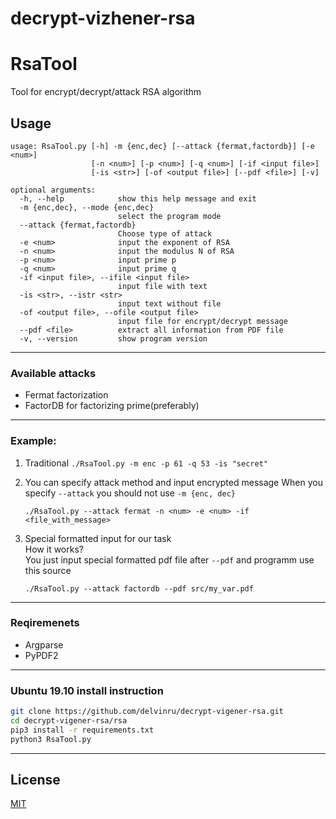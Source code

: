 # decrypt-vizhener-rsa

# RsaTool

Tool for encrypt/decrypt/attack RSA algorithm

## Usage
```
usage: RsaTool.py [-h] -m {enc,dec} [--attack {fermat,factordb}] [-e <num>]
                  [-n <num>] [-p <num>] [-q <num>] [-if <input file>]
                  [-is <str>] [-of <output file>] [--pdf <file>] [-v]

optional arguments:
  -h, --help            show this help message and exit
  -m {enc,dec}, --mode {enc,dec}
                        select the program mode
  --attack {fermat,factordb}
                        Choose type of attack
  -e <num>              input the exponent of RSA
  -n <num>              input the modulus N of RSA
  -p <num>              input prime p
  -q <num>              input prime q
  -if <input file>, --ifile <input file>
                        input file with text
  -is <str>, --istr <str>
                        input text without file
  -of <output file>, --ofile <output file>
                        input file for encrypt/decrypt message
  --pdf <file>          extract all information from PDF file
  -v, --version         show program version
```
---

### Available attacks
- Fermat factorization
- FactorDB for factorizing prime(preferably)
---

### Example:
1. Traditional
	`./RsaTool.py -m enc -p 61 -q 53 -is "secret"`

2. You can specify attack method and input encrypted message
	When you specify `--attack` you should not use `-m {enc, dec}`

	`./RsaTool.py --attack fermat -n <num> -e <num> -if <file_with_message>`

3. Special formatted input for our task\
	How it works?\
	You just input special formatted pdf file after `--pdf` and programm use this source


	`./RsaTool.py --attack factordb --pdf src/my_var.pdf`	
---
### Reqiremenets
- Argparse
- PyPDF2
---
### Ubuntu 19.10 install instruction
```bash
git clone https://github.com/delvinru/decrypt-vigener-rsa.git
cd decrypt-vigener-rsa/rsa
pip3 install -r requirements.txt
python3 RsaTool.py
```
---

## License
[MIT](https://choosealicense.com/licenses/mit/)
